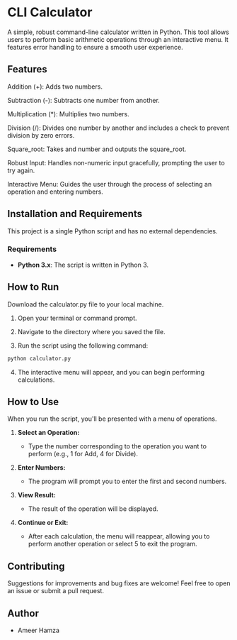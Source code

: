 # CLI Calculator
A simple, robust command-line calculator written in Python. This tool allows users to perform basic arithmetic operations through an interactive menu. It features error handling to ensure a smooth user experience.

## Features

Addition (+): Adds two numbers.

Subtraction (-): Subtracts one number from another.

Multiplication (*): Multiplies two numbers.

Division (/): Divides one number by another and includes a check to prevent division by zero errors.

Square_root: Takes and number and outputs the square_root.

Robust Input: Handles non-numeric input gracefully, prompting the user to try again.

Interactive Menu: Guides the user through the process of selecting an operation and entering numbers.

## Installation and Requirements
This project is a single Python script and has no external dependencies.

### Requirements

* **Python 3.x**: The script is written in Python 3.

## How to Run
Download the calculator.py file to your local machine.

1. Open your terminal or command prompt.

2. Navigate to the directory where you saved the file.

3. Run the script using the following command:

  ```bash
  python calculator.py
  ```


4. The interactive menu will appear, and you can begin performing calculations.

## How to Use

When you run the script, you'll be presented with a menu of operations.

1. **Select an Operation:** 
   * Type the number corresponding to the operation you want to perform (e.g., 1 for Add, 4 for Divide).

2.  **Enter Numbers:**
    * The program will prompt you to enter the first and second numbers.

3. **View Result:**
   * The result of the operation will be displayed.

4. **Continue or Exit:**
   * After each calculation, the menu will reappear, allowing you to perform another operation or select 5 to exit the program.

## Contributing
Suggestions for improvements and bug fixes are welcome! Feel free to open an issue or submit a pull request.

## Author
 * Ameer Hamza